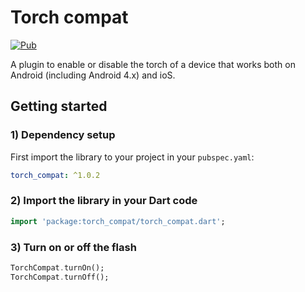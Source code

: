 # Torch compat  
  
[![Pub](https://img.shields.io/pub/v/torch_compat.svg)](https://pub.dartlang.org/packages/torch_compat)
  
A plugin to enable or disable the torch of a device that works both on Android (including Android 4.x) and ioS.  

## Getting started
### 1) Dependency setup
  
First import the library to your project in your `pubspec.yaml`:  

```yaml
torch_compat: ^1.0.2
```

### 2) Import the library in your Dart code

```dart
import 'package:torch_compat/torch_compat.dart';
```  

### 3) Turn on or off the flash  
  
```dart
TorchCompat.turnOn();
TorchCompat.turnOff();  
``` 